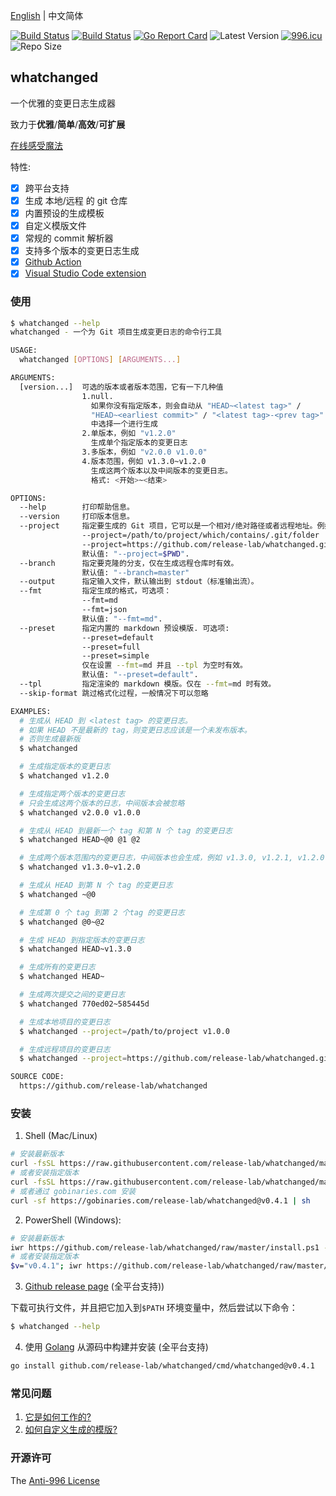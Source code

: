 [English](README.md) | 中文简体

[![Build Status](https://github.com/release-lab/whatchanged/workflows/ci/badge.svg)](https://github.com/release-lab/whatchanged/actions)
[![Build Status](https://github.com/release-lab/whatchanged/workflows/playground/badge.svg)](https://github.com/release-lab/whatchanged/actions)
[![Go Report Card](https://goreportcard.com/badge/github.com/release-lab/whatchanged)](https://goreportcard.com/report/github.com/release-lab/whatchanged)
![Latest Version](https://img.shields.io/github/v/release/release-lab/whatchanged.svg)
[![996.icu](https://img.shields.io/badge/link-996.icu-red.svg)](https://996.icu)
![Repo Size](https://img.shields.io/github/repo-size/release-lab/whatchanged.svg)

## whatchanged

一个优雅的变更日志生成器

致力于**优雅**/**简单**/**高效**/**可扩展**

[在线感受魔法](https://release-lab.github.io)

特性:

- [x] 跨平台支持
- [x] 生成 本地/远程 的 git 仓库
- [x] 内置预设的生成模板
- [x] 自定义模版文件
- [x] 常规的 commit 解析器
- [x] 支持多个版本的变更日志生成
- [x] [Github Action](https://github.com/release-lab/setup-whatchanged)
- [x] [Visual Studio Code extension](https://github.com/release-lab/vscode-whatchanged)

### 使用

```bash
$ whatchanged --help
whatchanged - 一个为 Git 项目生成变更日志的命令行工具

USAGE:
  whatchanged [OPTIONS] [ARGUMENTS...]

ARGUMENTS:
  [version...]  可选的版本或者版本范围，它有一下几种值
                1.null.
                  如果你没有指定版本，则会自动从 "HEAD~<latest tag>" /
                  "HEAD~<earliest commit>" / "<latest tag>-<prev tag>"
                  中选择一个进行生成
                2.单版本，例如 "v1.2.0"
                  生成单个指定版本的变更日志
                3.多版本，例如 "v2.0.0 v1.0.0"
                4.版本范围，例如 v1.3.0~v1.2.0
                  生成这两个版本以及中间版本的变更日志。
                  格式: <开始>~<结束>

OPTIONS:
  --help        打印帮助信息。
  --version     打印版本信息。
  --project     指定要生成的 Git 项目，它可以是一个相对/绝对路径或者远程地址。例如：
                --project=/path/to/project/which/contains/.git/folder
                --project=https://github.com/release-lab/whatchanged.git
                默认值: "--project=$PWD".
  --branch      指定要克隆的分支，仅在生成远程仓库时有效。
                默认值: "--branch=master"
  --output      指定输入文件，默认输出到 stdout（标准输出流）。
  --fmt         指定生成的格式，可选项：
                --fmt=md
                --fmt=json
                默认值: "--fmt=md".
  --preset      指定内置的 markdown 预设模版. 可选项:
                --preset=default
                --preset=full
                --preset=simple
                仅在设置 --fmt=md 并且 --tpl 为空时有效。
                默认值: "--preset=default".
  --tpl         指定渲染的 markdown 模版。仅在 --fmt=md 时有效。
  --skip-format 跳过格式化过程，一般情况下可以忽略

EXAMPLES:
  # 生成从 HEAD 到 <latest tag> 的变更日志。
  # 如果 HEAD 不是最新的 tag，则变更日志应该是一个未发布版本。
  # 否则生成最新版
  $ whatchanged

  # 生成指定版本的变更日志
  $ whatchanged v1.2.0

  # 生成指定两个版本的变更日志
  # 只会生成这两个版本的日志，中间版本会被忽略
  $ whatchanged v2.0.0 v1.0.0

  # 生成从 HEAD 到最新一个 tag 和第 N 个 tag 的变更日志
  $ whatchanged HEAD~@0 @1 @2

  # 生成两个版本范围内的变更日志，中间版本也会生成，例如 v1.3.0, v1.2.1, v1.2.0
  $ whatchanged v1.3.0~v1.2.0

  # 生成从 HEAD 到第 N 个 tag 的变更日志
  $ whatchanged ~@0

  # 生成第 0 个 tag 到第 2 个tag 的变更日志
  $ whatchanged @0~@2

  # 生成 HEAD 到指定版本的变更日志
  $ whatchanged HEAD~v1.3.0

  # 生成所有的变更日志
  $ whatchanged HEAD~

  # 生成两次提交之间的变更日志
  $ whatchanged 770ed02~585445d

  # 生成本地项目的变更日志
  $ whatchanged --project=/path/to/project v1.0.0

  # 生成远程项目的变更日志
  $ whatchanged --project=https://github.com/release-lab/whatchanged.git v0.1.0

SOURCE CODE:
  https://github.com/release-lab/whatchanged
```

### 安装

1. Shell (Mac/Linux)

```bash
# 安装最新版本
curl -fsSL https://raw.githubusercontent.com/release-lab/whatchanged/master/install.sh | bash
# 或者安装指定版本
curl -fsSL https://raw.githubusercontent.com/release-lab/whatchanged/master/install.sh | bash -s v0.4.1
# 或者通过 gobinaries.com 安装
curl -sf https://gobinaries.com/release-lab/whatchanged@v0.4.1 | sh
```

2. PowerShell (Windows):

```bash
# 安装最新版本
iwr https://github.com/release-lab/whatchanged/raw/master/install.ps1 -useb | iex
# 或者安装指定版本
$v="v0.4.1"; iwr https://github.com/release-lab/whatchanged/raw/master/install.ps1 -useb | iex
```

3. [Github release page](https://github.com/release-lab/whatchanged/releases) (全平台支持))

下载可执行文件，并且把它加入到`$PATH` 环境变量中，然后尝试以下命令：

```bash
$ whatchanged --help
```

4. 使用 [Golang](https://golang.org) 从源码中构建并安装 (全平台支持)

```bash
go install github.com/release-lab/whatchanged/cmd/whatchanged@v0.4.1
```

### 常见问题

1. [它是如何工作的?](HOW_IT_WORKS.md)
2. [如何自定义生成的模版?](CUSTOM_TEMPLATE.md)

### 开源许可

The [Anti-996 License](LICENSE_zh-CN)
